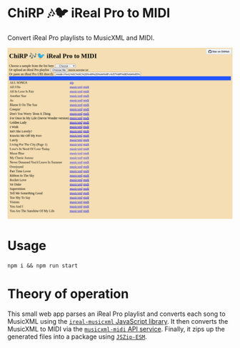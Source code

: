 ChiRP 🎶🐦 iReal Pro to MIDI
============================

Convert iReal Pro playlists to MusicXML and MIDI.

![Screenshot](https://github.com/infojunkie/chirp/blob/main/screenshot.png?raw=true)

# Usage
`npm i && npm run start`

# Theory of operation
This small web app parses an iReal Pro playlist and converts each song to MusicXML using the [`ireal-musicxml` JavaScript library](https://www.npmjs.com/package/ireal-musicxml). It then converts the MusicXML to MIDI via the [`musicxml-midi` API service](https://github.com/infojunkie/musicxml-midi). Finally, it zips up the generated files into a package using [`JSZip-ESM`](https://www.npmjs.com/package/@progress/jszip-esm).
